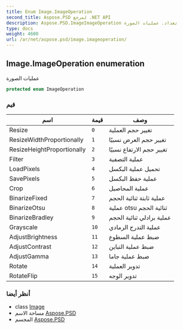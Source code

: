 ```yaml
---
title: Enum Image.ImageOperation
second_title: Aspose.PSD لمرجع .NET API
description: Aspose.PSD.ImageImageOperation تعداد. عمليات الصورة
type: docs
weight: 4600
url: /ar/net/aspose.psd/image.imageoperation/
---
```

## Image.ImageOperation enumeration

عمليات الصورة

```csharp
protected enum ImageOperation
```

### قيم

| اسم | قيمة | وصف |
| --- | --- | --- |
| Resize | `0` | تغيير حجم العملية |
| ResizeWidthProportionally | `1` | تغيير حجم العرض نسبيًا |
| ResizeHeightProportionally | `2` | تغيير حجم الارتفاع نسبيًا |
| Filter | `3` | عملية التصفية |
| LoadPixels | `4` | تحميل عملية البكسل |
| SavePixels | `5` | عملية حفظ البكسل |
| Crop | `6` | عملية المحاصيل |
| BinarizeFixed | `7` | عملية ثابتة ثنائية الحجم |
| BinarizeOtsu | `8` | عملية otsu ثنائية الحجم |
| BinarizeBradley | `9` | عملية برادلي ثنائية الحجم |
| Grayscale | `10` | عملية التدرج الرمادي |
| AdjustBrightness | `11` | ضبط عملية السطوع |
| AdjustContrast | `12` | ضبط عملية التباين |
| AdjustGamma | `13` | ضبط عملية جاما |
| Rotate | `14` | تدوير العملية |
| RotateFlip | `15` | تدوير الوجه |

### أنظر أيضا

* class [Image](../image/)
* مساحة الاسم [Aspose.PSD](../../aspose.psd/)
* المجسم [Aspose.PSD](../../)



